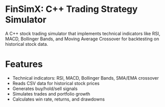 # FinSimX: C++ Trading Strategy Simulator

A C++ stock trading simulator that implements technical indicators like RSI, MACD, Bollinger Bands, and Moving Average Crossover for backtesting on historical stock data.

# Features

- Technical indicators: RSI, MACD, Bollinger Bands, SMA/EMA crossover
- Reads CSV data for historical stock prices
- Generates buy/hold/sell signals
- Simulates trades and portfolio growth
- Calculates win rate, returns, and drawdowns



